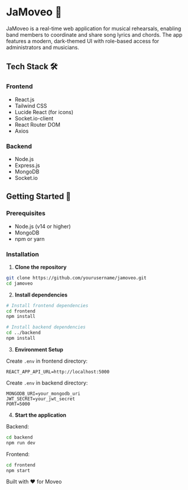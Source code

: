 # JaMoveo 🎵

JaMoveo is a real-time web application for musical rehearsals, enabling band members to coordinate and share song lyrics and chords. The app features a modern, dark-themed UI with role-based access for administrators and musicians.

## Tech Stack 🛠️

### Frontend
- React.js
- Tailwind CSS
- Lucide React (for icons)
- Socket.io-client
- React Router DOM
- Axios

### Backend
- Node.js
- Express.js
- MongoDB
- Socket.io

## Getting Started 🚀

### Prerequisites
- Node.js (v14 or higher)
- MongoDB
- npm or yarn

### Installation

1. **Clone the repository**
```bash
git clone https://github.com/yourusername/jamoveo.git
cd jamoveo
```

2. **Install dependencies**
```bash
# Install frontend dependencies
cd frontend
npm install

# Install backend dependencies
cd ../backend
npm install
```

3. **Environment Setup**

Create `.env` in frontend directory:
```env
REACT_APP_API_URL=http://localhost:5000
```

Create `.env` in backend directory:
```env
MONGODB_URI=your_mongodb_uri
JWT_SECRET=your_jwt_secret
PORT=5000
```

4. **Start the application**

Backend:
```bash
cd backend
npm run dev
```

Frontend:
```bash
cd frontend
npm start
```

Built with ❤️ for Moveo
